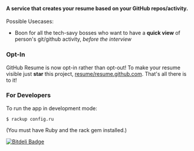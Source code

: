 #### A service that creates your resume based on your GitHub repos/activity.

Possible Usecases:

 * Boon for all the tech-savy bosses who want to have a **quick view** of person's git/github activity, _before the interview_

### Opt-In

GitHub Resume is now opt-in rather than opt-out! To make your resume visible
just **star** this project, [resume/resume.github.com](https://github.com/resume/resume.github.com).
That's all there is to it!

### For Developers

To run the app in development mode:

    $ rackup config.ru

(You must have Ruby and the rack gem installed.)


[![Bitdeli Badge](https://d2weczhvl823v0.cloudfront.net/resume/resume.github.com/trend.png)](https://bitdeli.com/free "Bitdeli Badge")

